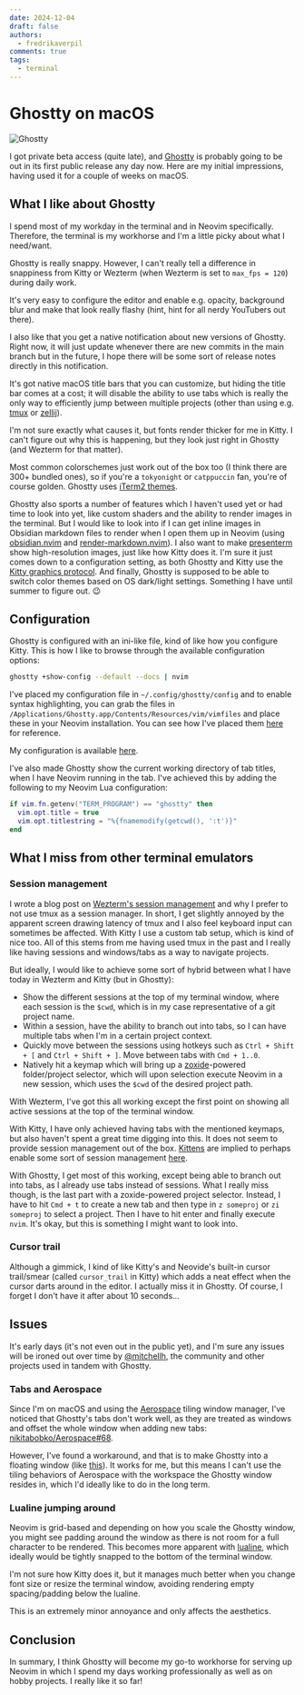 ```yaml
---
date: 2024-12-04
draft: false
authors:
  - fredrikaverpil
comments: true
tags:
  - terminal
---
```


# Ghostty on macOS

![Ghostty](/static/ghostty/ghostty-beta.png)

I got private beta access (quite late), and
[Ghostty](https://mitchellh.com/ghostty) is probably going to be out in its
first public release any day now. Here are my initial impressions, having used
it for a couple of weeks on macOS.

<!-- more -->

## What I like about Ghostty

I spend most of my workday in the terminal and in Neovim specifically.
Therefore, the terminal is my workhorse and I'm a little picky about what I
need/want.

Ghostty is really snappy. However, I can't really tell a difference in
snappiness from Kitty or Wezterm (when Wezterm is set to `max_fps = 120`) during
daily work.

It's very easy to configure the editor and enable e.g. opacity, background blur
and make that look really flashy (hint, hint for all nerdy YouTubers out there).

I also like that you get a native notification about new versions of Ghostty.
Right now, it will just update whenever there are new commits in the main branch
but in the future, I hope there will be some sort of release notes directly in
this notification.

It's got native macOS title bars that you can customize, but hiding the title
bar comes at a cost; it will disable the ability to use tabs which is really the
only way to efficiently jump between multiple projects (other than using e.g.
[tmux](https://github.com/tmux/tmux) or
[zellij](https://github.com/zellij-org/zellij)).

I'm not sure exactly what causes it, but fonts render thicker for me in Kitty. I
can't figure out why this is happening, but they look just right in Ghostty (and
Wezterm for that matter).

Most common colorschemes just work out of the box too (I think there are 300+
bundled ones), so if you're a `tokyonight` or `catppuccin` fan, you're of course
golden. Ghostty uses
[iTerm2 themes](https://github.com/mbadolato/iTerm2-Color-Schemes).

Ghostty also sports a number of features which I haven't used yet or had time to
look into yet, like custom shaders and the ability to render images in the
terminal. But I would like to look into if I can get inline images in Obsidian
markdown files to render when I open them up in Neovim (using
[obsidian.nvim](https://github.com/epwalsh/obsidian.nvim) and
[render-markdown.nvim](https://github.com/MeanderingProgrammer/render-markdown.nvim)).
I also want to make [presenterm](https://github.com/mfontanini/presenterm) show
high-resolution images, just like how Kitty does it. I'm sure it just comes down
to a configuration setting, as both Ghostty and Kitty use the
[Kitty graphics protocol](https://sw.kovidgoyal.net/kitty/graphics-protocol/).
And finally, Ghostty is supposed to be able to switch color themes based on OS
dark/light settings. Something I have until summer to figure out. 😉

## Configuration

Ghostty is configured with an ini-like file, kind of like how you configure
Kitty. This is how I like to browse through the available configuration options:

```bash
ghostty +show-config --default --docs | nvim
```

I've placed my configuration file in `~/.config/ghostty/config` and to enable
syntax highlighting, you can grab the files in
`/Applications/Ghostty.app/Contents/Resources/vim/vimfiles` and place these in
your Neovim installation. You can see how I've placed them
[here](https://github.com/fredrikaverpil/dotfiles/tree/main/nvim-fredrik) for
reference.

My configuration is available
[here](https://github.com/fredrikaverpil/dotfiles/blob/main/ghostty.conf).

I've also made Ghostty show the current working directory of tab titles, when I
have Neovim running in the tab. I've achieved this by adding the following to my
Neovim Lua configuration:

```lua
if vim.fn.getenv("TERM_PROGRAM") == "ghostty" then
  vim.opt.title = true
  vim.opt.titlestring = "%{fnamemodify(getcwd(), ':t')}"
end

```

## What I miss from other terminal emulators

### Session management

I wrote a blog post on
[Wezterm's session management](https://fredrikaverpil.github.io/blog/2024/10/20/session-management-in-wezterm-without-tmux/)
and why I prefer to not use tmux as a session manager. In short, I get slightly
annoyed by the apparent screen drawing latency of tmux and I also feel keyboard
input can sometimes be affected. With Kitty I use a custom tab setup, which is
kind of nice too. All of this stems from me having used tmux in the past and I
really like having sessions and windows/tabs as a way to navigate projects.

But ideally, I would like to achieve some sort of hybrid between what I have
today in Wezterm and Kitty (but in Ghostty):

- Show the different sessions at the top of my terminal window, where each
  session is the `$cwd`, which is in my case representative of a git project
  name.
- Within a session, have the ability to branch out into tabs, so I can have
  multiple tabs when I'm in a certain project context.
- Quickly move between the sessions using hotkeys such as `Ctrl + Shift + [` and
  `Ctrl + Shift + ]`. Move between tabs with `Cmd + 1..0`.
- Natively hit a keymap which will bring up a
  [zoxide](https://github.com/ajeetdsouza/zoxide)-powered folder/project
  selector, which will upon selection execute Neovim in a new session, which
  uses the `$cwd` of the desired project path.

With Wezterm, I've got this all working except the first point on showing all
active sessions at the top of the terminal window.

With Kitty, I have only achieved having tabs with the mentioned keymaps, but
also haven't spent a great time digging into this. It does not seem to provide
session management out of the box.
[Kittens](https://sw.kovidgoyal.net/kitty/kittens_intro/) are implied to perhaps
enable some sort of session management
[here](https://github.com/kovidgoyal/kitty/discussions/3190).

With Ghostty, I get most of this working, except being able to branch out into
tabs, as I already use tabs instead of sessions. What I really miss though, is
the last part with a zoxide-powered project selector. Instead, I have to hit
`Cmd + t` to create a new tab and then type in `z someproj` or `zi someproj` to
select a project. Then I have to hit enter and finally execute `nvim`. It's
okay, but this is something I might want to look into.

### Cursor trail

Although a gimmick, I kind of like Kitty's and Neovide's built-in cursor
trail/smear (called `cursor_trail` in Kitty) which adds a neat effect when the
cursor darts around in the editor. I actually miss it in Ghostty. Of course, I
forget I don't have it after about 10 seconds...

## Issues

It's early days (it's not even out in the public yet), and I'm sure any issues
will be ironed out over time by [@mitchellh](https://github.com/mitchellh), the
community and other projects used in tandem with Ghostty.

### Tabs and Aerospace

Since I'm on macOS and using the
[Aerospace](https://github.com/nikitabobko/AeroSpace) tiling window manager,
I've noticed that Ghostty's tabs don't work well, as they are treated as windows
and offset the whole window when adding new tabs:
[nikitabobko/Aerospace#68](https://github.com/nikitabobko/AeroSpace/issues/68).

However, I've found a workaround, and that is to make Ghostty into a floating
window (like
[this](https://github.com/fredrikaverpil/dotfiles/blob/72f92cc92a98d19227c161e64a2843966ce99254/aerospace.toml#L213-L224)).
It works for me, but this means I can't use the tiling behaviors of Aerospace
with the workspace the Ghostty window resides in, which I'd ideally like to do
in the long term.

### Lualine jumping around

Neovim is grid-based and depending on how you scale the Ghostty window, you
might see padding around the window as there is not room for a full character to
be rendered. This becomes more apparent with
[lualine](https://github.com/nvim-lualine/lualine.nvim), which ideally would be
tightly snapped to the bottom of the terminal window.

I'm not sure how Kitty does it, but it manages much better when you change font
size or resize the terminal window, avoiding rendering empty spacing/padding
below the lualine.

This is an extremely minor annoyance and only affects the aesthetics.

## Conclusion

In summary, I think Ghostty will become my go-to workhorse for serving up Neovim
in which I spend my days working professionally as well as on hobby projects. I
really like it so far!
